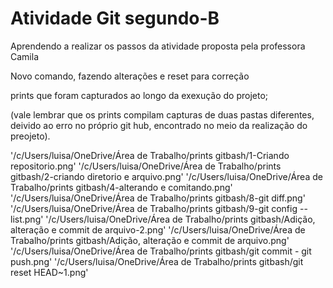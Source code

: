 # Atividade Git segundo-B

Aprendendo a realizar os passos da atividade proposta pela professora Camila

Novo comando, fazendo alterações e reset para correção

prints que foram capturados ao longo da exexução do projeto;

(vale lembrar que os prints compilam capturas de duas pastas diferentes,
deivido ao erro no próprio git hub, encontrado no meio da realização do preojeto).

'/c/Users/luisa/OneDrive/Área de Trabalho/prints gitbash/1-Criando repositorio.png'
'/c/Users/luisa/OneDrive/Área de Trabalho/prints gitbash/2-criando diretorio e arquivo.png'
'/c/Users/luisa/OneDrive/Área de Trabalho/prints gitbash/4-alterando e comitando.png'
'/c/Users/luisa/OneDrive/Área de Trabalho/prints gitbash/8-git diff.png'
'/c/Users/luisa/OneDrive/Área de Trabalho/prints gitbash/9-git config --list.png'
'/c/Users/luisa/OneDrive/Área de Trabalho/prints gitbash/Adição,  alteração e commit de arquivo-2.png'
'/c/Users/luisa/OneDrive/Área de Trabalho/prints gitbash/Adição, alteração e commit de arquivo.png'
'/c/Users/luisa/OneDrive/Área de Trabalho/prints gitbash/git commit - git push.png'
'/c/Users/luisa/OneDrive/Área de Trabalho/prints gitbash/git reset HEAD~1.png'
